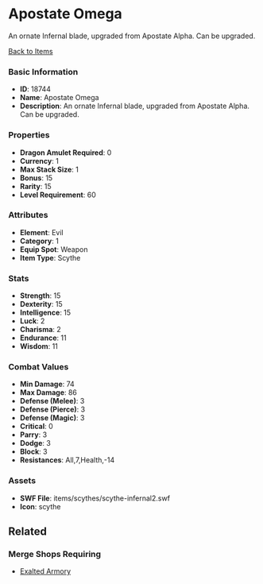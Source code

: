 # Apostate Omega

An ornate Infernal blade, upgraded from Apostate Alpha. Can be upgraded.

[Back to Items](../items.md)

### Basic Information

- **ID**: 18744
- **Name**: Apostate Omega
- **Description**: An ornate Infernal blade, upgraded from Apostate Alpha. Can be upgraded.

### Properties

- **Dragon Amulet Required**: 0
- **Currency**: 1
- **Max Stack Size**: 1
- **Bonus**: 15
- **Rarity**: 15
- **Level Requirement**: 60

### Attributes

- **Element**: Evil
- **Category**: 1
- **Equip Spot**: Weapon
- **Item Type**: Scythe

### Stats

- **Strength**: 15
- **Dexterity**: 15
- **Intelligence**: 15
- **Luck**: 2
- **Charisma**: 2
- **Endurance**: 11
- **Wisdom**: 11

### Combat Values

- **Min Damage**: 74
- **Max Damage**: 86
- **Defense (Melee)**: 3
- **Defense (Pierce)**: 3
- **Defense (Magic)**: 3
- **Critical**: 0
- **Parry**: 3
- **Dodge**: 3
- **Block**: 3
- **Resistances**: All,7,Health,-14

### Assets

- **SWF File**: items/scythes/scythe-infernal2.swf
- **Icon**: scythe

## Related

### Merge Shops Requiring

- [Exalted Armory](../merge-shops/303-exalted-armory.md)

